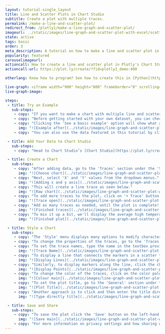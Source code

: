 ```yaml
---
layout: tutorial-single_layout
title: Line and Scatter Plots in Chart Studio
subtitle: Create a plot with multiple traces.
permalink: /make-a-line-and-scatter-plot/
redirect_from: /plotly1/make-a-line-graph-and-scatter-plot/
imageurl: ../static/images/line-graph-and-scatter-plot-with-excel/scatter-line-thumb.png
state: active
tags: basic
order: 3
meta_description: A tutorial on how to make a line and scatter plot in Chart Studio.
popularity: featured
carouselimageurl:
actioncall: How to create a line and scatter plot in Plotly's Chart Studio
actioncall-url: https://plot.ly/create/?fid=plotly2_demo:400

otherlang: Know how to program? See how to create this in [Python](https://plot.ly/python/line-and-scatter/) or [R](https://plot.ly/r/line-and-scatter/).

live-graph: <iframe width="900" height="800" frameborder="0" scrolling="no" src="https://plot.ly/~plotly2_demo/400.embed"></iframe>
live-graph-image:

steps:
 - title: Try an Example
   sub-steps:
    - copy: "If you want to make a chart with multiple line and scatter traces, this tutorial is for you!"
    - copy: "Before getting started with your own dataset, you can check out an example. First, select the 'Type' menu. Hovering the mouse over the chart type icon will display three options: 1) Charts like this by Chart Studio users, 2) View tutorials on this chart type, and, 3) See a basic example."
    - copy: "Clicking the 'See a basic example' option will show what a sample chart looks like after adding data and editing with the style. You'll also see what labels and style attributes were selected for this specific chart, as well as the end result."
      img: "![Example after](../static/images/line-graph-and-scatter-plot-with-excel/scatter-try-example.gif)"
    - copy: "You can also use the data featured in this tutorial by clicking on 'Open This Data in Chart Studio' on the left-hand side. It'll open in Chart Studio."

 - title: Add Your Data to Chart Studio
   sub-steps:
    - copy: "Head to Chart Studio’s [Chart Studio](https://plot.ly/create/) and add your data. You have the option of typing directly in the grid, uploading your file, or entering a URL of an online dataset. Chart Studio accepts .xls, .xlsx, or .csv files. For more information on how to enter your data, see [this](https://help.plot.ly/add-data-to-the-plotly-grid/) tutorial."

 - title: Create a Chart
   sub-steps:
    - copy: "After adding data, go to the 'Traces' section under the 'Structure' menu on the left-hand side. Choose the 'Type' of trace, then choose 'Line' under 'Simple' chart type."
      img: "![Choose chart](../static/images/line-graph-and-scatter-plot-with-excel/line-choose-chart.png)"
    - copy: "Next, select 'X' and 'Y' values from the dropdown menus."
      img: "![Adding x and y axis](../static/images/line-graph-and-scatter-plot-with-excel/line-import-data.png)"
    - copy: "This will create a line trace as seen below."
      img: "![Raw chart](../static/images/line-graph-and-scatter-plot-with-excel/linescatter-raw.png)"
    - copy: "To add more traces to the plot, click on '+ Trace' button at the top right corner of the panel in the 'Traces' section under the 'Structure' menu."
      img: "![Trace open](../static/images/line-graph-and-scatter-plot-with-excel/linescatter-trace.gif)"
    - copy: "Add as many traces as needed, until the plot is complete! For this particular graph, we compare the average high and low temperatures in New York for the years 2000, 2007 and 2014. We'll need six traces, and this is what the plot looks like after adding them all."
      img: "![Finished traces](../static/images/line-graph-and-scatter-plot-with-excel/linescatter-traces-finished.png)"
    - copy: "To mix it up a bit, we'll display the average high temperature traces as scatter plots, and the average low temperature traces as line plots. To do this, first go to the 'Traces' section under the 'Structure' and click 'Collapse All' on the top left corner of that panel. Now open the traces that need to be switched to 'Scatter' trace type -- in this case, the average high temperature traces (trace 0, trace 2 and trace 4). Choose 'Scatter' under 'Simple' chart type in the 'Type' option."
      img: "![Finished plot](../static/images/line-graph-and-scatter-plot-with-excel/linescatter-scatter-sd.gif)"

 - title: Style a Chart
   sub-steps:
    - copy: "The 'Style' menu displays many options to modify characteristics of the overall chart layout or the individual traces. To see more options about styling the chart, visit the [style and layout](https://help.plot.ly/tutorials/#layout) section of the Chart Studio documentation."
    - copy: "To change the properties of the traces, go to the 'Traces' section under the 'Style' menu."
    - copy: "To set the trace names, type the name in the textbox provided under 'Name' property for each trace. Note that updating the trace name will update the legends as well."
      img: "![Trace Name](../static/images/line-graph-and-scatter-plot-with-excel/linescatter-trace-name.gif)"
    - copy: "To display a line that connects the markers in a scatter trace, click the checkbox corresponding to 'Lines' under the 'Display' option."
      img: "![Display Lines](../static/images/line-graph-and-scatter-plot-with-excel/add-lines-to-scatter.png)"
    - copy: "Similarly, to display markers along the line, click the checkbox corresponding to 'Points' under the 'Display' option."
      img: "![Display Points](../static/images/line-graph-and-scatter-plot-with-excel/add-points-to-line.png)"
    - copy: "To change the color of the traces, click on the color palette as seen below. "
      img: "![Colour main](../static/images/line-graph-and-scatter-plot-with-excel/linescatter-colour-panel.png)"
    - copy: "To set the plot title, go to the 'General' section under the 'Style' menu and type in the plot title within the textbox provided under 'Title'."
      img: "![Plot Title](../static/images/line-graph-and-scatter-plot-with-excel/linescattter-title.png)"
    - copy: "Another approach is to click and then enter the title directly on the plot interface. The same can be done for the axes title and the legends."
      img: "![Type directly title](../static/images/line-graph-and-scatter-plot-with-excel/linescatter-title-direct.png)"

 - title: Save and Share
   sub-steps:
    - copy: "To save the plot click the 'Save' button on the left-hand side. A save modal will appear, as seen below, where you can specify the filenames and privacy settings for your plot and data grid."
      img: "![Save main](../static/images/line-graph-and-scatter-plot-with-excel/linescattter-save-main.png)"
    - copy: "For more information on privacy settings and how sharing works, visit Chart Studio's [sharing tutorial](http://help.plot.ly/save-share-and-export-in-plotly/)."
---
```


